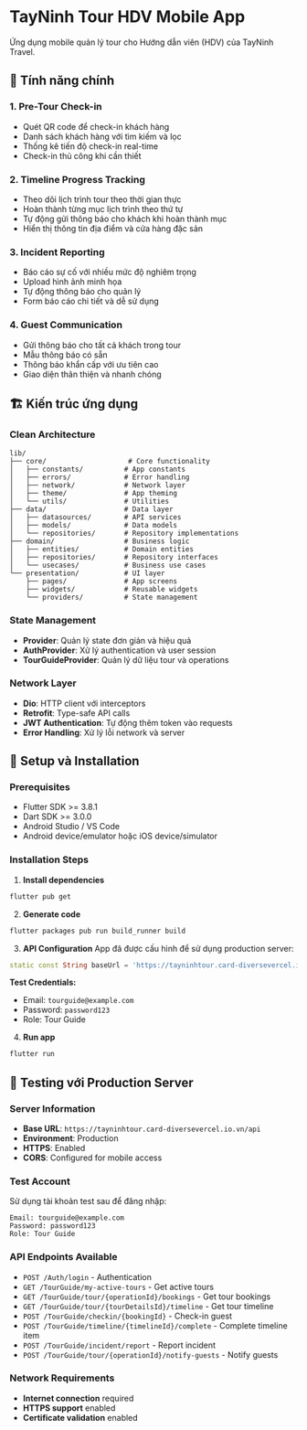 # TayNinh Tour HDV Mobile App

Ứng dụng mobile quản lý tour cho Hướng dẫn viên (HDV) của TayNinh Travel.

## 🎯 Tính năng chính

### 1. **Pre-Tour Check-in**
- Quét QR code để check-in khách hàng
- Danh sách khách hàng với tìm kiếm và lọc
- Thống kê tiến độ check-in real-time
- Check-in thủ công khi cần thiết

### 2. **Timeline Progress Tracking**
- Theo dõi lịch trình tour theo thời gian thực
- Hoàn thành từng mục lịch trình theo thứ tự
- Tự động gửi thông báo cho khách khi hoàn thành mục
- Hiển thị thông tin địa điểm và cửa hàng đặc sản

### 3. **Incident Reporting**
- Báo cáo sự cố với nhiều mức độ nghiêm trọng
- Upload hình ảnh minh họa
- Tự động thông báo cho quản lý
- Form báo cáo chi tiết và dễ sử dụng

### 4. **Guest Communication**
- Gửi thông báo cho tất cả khách trong tour
- Mẫu thông báo có sẵn
- Thông báo khẩn cấp với ưu tiên cao
- Giao diện thân thiện và nhanh chóng

## 🏗️ Kiến trúc ứng dụng

### **Clean Architecture**
```
lib/
├── core/                    # Core functionality
│   ├── constants/          # App constants
│   ├── errors/             # Error handling
│   ├── network/            # Network layer
│   ├── theme/              # App theming
│   └── utils/              # Utilities
├── data/                   # Data layer
│   ├── datasources/        # API services
│   ├── models/             # Data models
│   └── repositories/       # Repository implementations
├── domain/                 # Business logic
│   ├── entities/           # Domain entities
│   ├── repositories/       # Repository interfaces
│   └── usecases/           # Business use cases
└── presentation/           # UI layer
    ├── pages/              # App screens
    ├── widgets/            # Reusable widgets
    └── providers/          # State management
```

### **State Management**
- **Provider**: Quản lý state đơn giản và hiệu quả
- **AuthProvider**: Xử lý authentication và user session
- **TourGuideProvider**: Quản lý dữ liệu tour và operations

### **Network Layer**
- **Dio**: HTTP client với interceptors
- **Retrofit**: Type-safe API calls
- **JWT Authentication**: Tự động thêm token vào requests
- **Error Handling**: Xử lý lỗi network và server

## 🚀 Setup và Installation

### **Prerequisites**
- Flutter SDK >= 3.8.1
- Dart SDK >= 3.0.0
- Android Studio / VS Code
- Android device/emulator hoặc iOS device/simulator

### **Installation Steps**

1. **Install dependencies**
```bash
flutter pub get
```

2. **Generate code**
```bash
flutter packages pub run build_runner build
```

3. **API Configuration**
App đã được cấu hình để sử dụng production server:
```dart
static const String baseUrl = 'https://tayninhtour.card-diversevercel.io.vn/api';
```

**Test Credentials:**
- Email: `tourguide@example.com`
- Password: `password123`
- Role: Tour Guide

4. **Run app**
```bash
flutter run
```

## 🧪 Testing với Production Server

### **Server Information**
- **Base URL**: `https://tayninhtour.card-diversevercel.io.vn/api`
- **Environment**: Production
- **HTTPS**: Enabled
- **CORS**: Configured for mobile access

### **Test Account**
Sử dụng tài khoản test sau để đăng nhập:
```
Email: tourguide@example.com
Password: password123
Role: Tour Guide
```

### **API Endpoints Available**
- `POST /Auth/login` - Authentication
- `GET /TourGuide/my-active-tours` - Get active tours
- `GET /TourGuide/tour/{operationId}/bookings` - Get tour bookings
- `GET /TourGuide/tour/{tourDetailsId}/timeline` - Get tour timeline
- `POST /TourGuide/checkin/{bookingId}` - Check-in guest
- `POST /TourGuide/timeline/{timelineId}/complete` - Complete timeline item
- `POST /TourGuide/incident/report` - Report incident
- `POST /TourGuide/tour/{operationId}/notify-guests` - Notify guests

### **Network Requirements**
- **Internet connection** required
- **HTTPS support** enabled
- **Certificate validation** enabled
